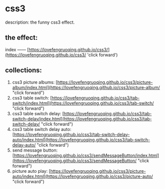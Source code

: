 # css3

description: the funny css3 effect.

## the effect: 

index —— [https://lovefengruoqing.github.io/css3/](https://lovefengruoqing.github.io/css3/ 'click forward')

## collections:

1. css3 picture albums: [https://lovefengruoqing.github.io/css3/picture-album/index.html](https://lovefengruoqing.github.io/css3/picture-album/ "click forward")
2. css3 table switch: [https://lovefengruoqing.github.io/css3/tab-switch/index.html](https://lovefengruoqing.github.io/css3/tab-switch/ "click forward")
3. css3 table switch delay: [https://lovefengruoqing.github.io/css3/tab-switch-delay/index.html](https://lovefengruoqing.github.io/css3/tab-switch-delay/ "click forward")
4. css3 table switch delay auto: [https://lovefengruoqing.github.io/css3/tab-switch-delay-auto/index.html](https://lovefengruoqing.github.io/css3/tab-switch-delay-auto/ "click forward")
5. send message button: [https://lovefengruoqing.github.io/css3/sendMessageButton/index.html](https://lovefengruoqing.github.io/css3/sendMessageButton/ "click forward")
6. picture auto play: [https://lovefengruoqing.github.io/css3/picture-auto/index.html](https://lovefengruoqing.github.io/css3/picture-auto/ "click forward")
